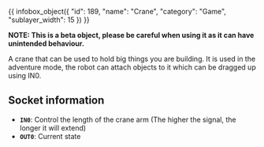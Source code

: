 {{ infobox_object({
	"id": 189,
	"name": "Crane",
	"category": "Game",
	"sublayer_width": 15
}) }}

**NOTE: This is a beta object, please be careful when using it as it can have unintended behaviour.**

A crane that can be used to hold big things you are building. It is used in the adventure mode, the robot can attach objects to it which can be dragged up using IN0.

## Socket information
- **`IN0`**: Control the length of the crane arm (The higher the signal, the longer it will extend)
- **`OUT0`**: Current state
